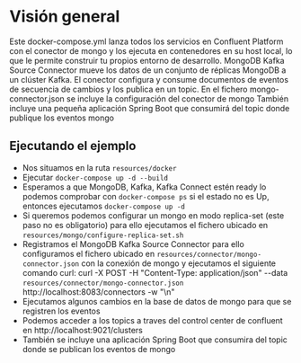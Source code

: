 # Visión general
Este docker-compose.yml lanza todos los servicios en Confluent Platform con el conector de mongo y los ejecuta en contenedores en su host local, lo que le permite construir tu propios entorno de desarrollo.
MongoDB Kafka Source Connector mueve los datos de un conjunto de réplicas MongoDB a un clúster Kafka. El conector configura y consume documentos de eventos de secuencia de cambios y los publica en un topic.
En el fichero mongo-connector.json se incluye la configuración del conector de mongo
También incluye una pequeña aplicación Spring Boot que consumirá del topic donde publique los eventos mongo

## Ejecutando el ejemplo
  
  - Nos situamos en la ruta `resources/docker` 
  - Ejecutar `docker-compose up -d --build` 
  - Esperamos a que MongoDB, Kafka, Kafka Connect estén ready lo podemos comprobar con `docker-compose ps` si el estado no es Up, entonces ejecutamos `docker-compose up -d`
  - Si queremos podemos configurar un mongo en modo replica-set (este paso no es obligatorio) para ello ejecutamos el fichero ubicado en `resources/mongo/configure-replica-set.sh`  
  - Registramos el MongoDB Kafka Source Connector para ello configuramos el fichero ubicado en `resources/connector/mongo-connector.json` con la conexión de mongo y ejecutamos el siguiente comando curl:
    curl -X POST -H "Content-Type: application/json" --data `resources/connector/mongo-connector.json` http://localhost:8083/connectors -w "\n"
  - Ejecutamos algunos cambios en la base de datos de mongo para que se registren los eventos
  - Podemos acceder a los topics a traves del control center de confluent en http://localhost:9021/clusters
  - También se incluye una aplicación Spring Boot que consumira del topic donde se publican los eventos de mongo

